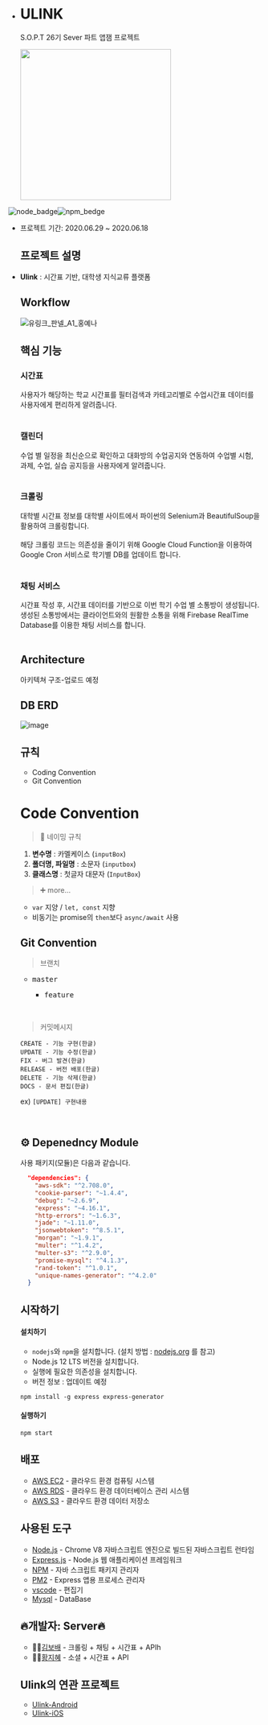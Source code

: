 - # ULINK
  S.O.P.T 26기 Sever 파트 앱잼 프로젝트
  
  <img width="300" src="https://user-images.githubusercontent.com/50284754/86553933-26c29d00-bf87-11ea-8c88-174ef6d70073.png">

![node_badge](https://img.shields.io/badge/node-v12.18.1-green)![npm_bedge](https://img.shields.io/badge/npm-v6.14.5-blue)

* 프로젝트 기간: 2020.06.29 ~ 2020.06.18



  ## 프로젝트 설명

* **Ulink** : 시간표 기반, 대학생 지식교류  플랫폼

  ## Workflow

  ![유링크_판넬_A1_홍예나](https://user-images.githubusercontent.com/50284754/86556988-d13ebe00-bf8f-11ea-9747-e2a6ae57960c.png)

  

  ## 핵심 기능

  ### 시간표

  사용자가 해당하는 학교 시간표를 필터검색과 카테고리별로 수업시간표 데이터를 사용자에게 편리하게 알려줍니다.<br>	<br/>


    ### 캘린더

  수업 별 일정을 최신순으로 확인하고 대화방의 수업공지와 연동하여 수업별 시험, 과제, 수업, 실습 공지등을 사용자에게 알려줍니다.<br>	<br/>

  ### 크롤링

  대학별 시간표 정보를 대학별 사이트에서 파이썬의 Selenium과 BeautifulSoup을 활용하여 크롤링합니다. <br><br/>해당 크롤링 코드는 의존성을 줄이기 위해 Google Cloud Function을 이용하여 Google Cron 서비스로 학기별 DB를 업데이트 합니다. <br><br/>


    ### 채팅 서비스

  시간표 작성 후, 시간표 데이터를 기반으로 이번 학기 수업 별 소통방이 생성됩니다. 생성된 소통방에서는 클라이언트와의 원활한 소통을 위해 Firebase RealTime Database를 이용한 채팅 서비스를 합니다.<br><br/>

  ## Architecture

  아키텍쳐 구조-업로드 예정


  ## DB ERD

  ![image](https://user-images.githubusercontent.com/50284754/86557010-e3b8f780-bf8f-11ea-9120-6efd1b50f2f3.png)

  ## 규칙 
  * Coding Convention
  * Git Convention
  # Code Convention

  > 👅 네이밍 규칙

  1. **변수명** : 카멜케이스  (`inputBox`)
  2. **폴더명, 파일명** : 소문자 (`inputbox`)
  3. **클래스명** : 첫글자 대문자 (`InputBox`)

  > ➕ more...

  - `var` 지양 / `let, const` 지향
  - 비동기는 promise의 `then`보다 `async/await` 사용

  ## Git Convention

  >  브랜치


  * <kbd>master</kbd>
    
    * <kbd>feature</kbd>
    
      <br>

  > 커밋메시지

  ```
  CREATE - 기능 구현(한글)
  UPDATE - 기능 수정(한글)
  FIX - 버그 발견(한글)
  RELEASE - 버전 배포(한글)
  DELETE - 기능 삭제(한글)
  DOCS - 문서 편집(한글)
  ```

  ex) `[UPDATE] 구현내용`

  <br>

  ## ⚙️ Depenedncy Module
  사용 패키지(모듈)은 다음과 같습니다.

  ```json
    "dependencies": {
      "aws-sdk": "^2.708.0",
      "cookie-parser": "~1.4.4",
      "debug": "~2.6.9",
      "express": "~4.16.1",
      "http-errors": "~1.6.3",
      "jade": "~1.11.0",
      "jsonwebtoken": "^8.5.1",
      "morgan": "~1.9.1",
      "multer": "^1.4.2",
      "multer-s3": "^2.9.0",
      "promise-mysql": "^4.1.3",
      "rand-token": "^1.0.1",
      "unique-names-generator": "^4.2.0"
    }
  ```

  

  ## 시작하기

  #### 설치하기

  * `nodejs`와 `npm`을 설치합니다. (설치 방법 :  [nodejs.org](https://nodejs.org/) 를 참고)
  * Node.js 12 LTS 버전을 설치합니다.
  * 실행에 필요한 의존성을 설치합니다.
  * 버전 정보 : 업데이트 예정

  ```
  npm install -g express express-generator
  ```

  

  #### 실행하기

  ```
  npm start
  ```


  ## 배포

  * [AWS EC2](https://aws.amazon.com/ko/ec2/?sc_channel=PS&sc_campaign=acquisition_KR&sc_publisher=google&sc_medium=english_ec2_b&sc_content=ec2_e&sc_detail=awsec2&sc_category=ec2&sc_segment=177228231544&sc_matchtype=e&sc_country=KR&s_kwcid=AL!4422!3!177228231544!e!!g!!awsec2&ef_id=WkRozwAAAnO-lPWy:20180412120123:s) - 클라우드 환경 컴퓨팅 시스템
  * [AWS RDS](https://aws.amazon.com/ko/rds/) - 클라우드 환경 데이터베이스 관리 시스템
  * [AWS S3](https://aws.amazon.com/ko/s3/?sc_channel=PS&sc_campaign=acquisition_KR&sc_publisher=google&sc_medium=english_s3_b&sc_content=s3_e&sc_detail=awss3&sc_category=s3&sc_segment=177211245240&sc_matchtype=e&sc_country=KR&s_kwcid=AL!4422!3!177211245240!e!!g!!awss3&ef_id=WkRozwAAAnO-lPWy:20180412120059:s) - 클라우드 환경 데이터 저장소


  ## 사용된 도구 

  * [Node.js](https://nodejs.org/ko/) - Chrome V8 자바스크립트 엔진으로 빌드된 자바스크립트 런타임
  * [Express.js](http://expressjs.com/ko/) - Node.js 웹 애플리케이션 프레임워크
  * [NPM](https://rometools.github.io/rome/) - 자바 스크립트 패키지 관리자
  * [PM2](http://pm2.keymetrics.io/) - Express 앱용 프로세스 관리자
  * [vscode](https://code.visualstudio.com/) - 편집기
  * [Mysql](https://www.mysql.com/) - DataBase

  

  ## 🔥개발자: Server🔥

  * 👨‍💻[김보배](https://github.com/KimDoubleB) - 크롤링 + 채팅 + 시간표 + APIh
  * 👩‍💻[황지혜](https://github.com/jihye0420) - 소셜 + 시간표 + API


  ## Ulink의 연관 프로젝트

  * [Ulink-Android](https://github.com/University-Link/Ulink-Android)
  * [Ulink-iOS](https://github.com/University-Link/Ulink-iOS)